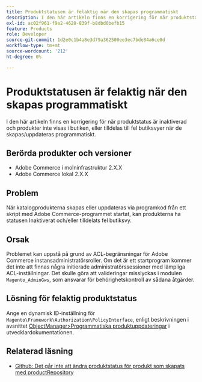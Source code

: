 ```yaml
---
title: Produktstatusen är felaktig när den skapas programmatiskt
description: I den här artikeln finns en korrigering för när produktstatus är inaktiverad och produkter inte visas i butiken, eller tilldelas till fel butiksvyer när de skapas/uppdateras programmatiskt.
exl-id: ac02f961-f9e2-4620-839f-b8dbd0befb15
feature: Products
role: Developer
source-git-commit: 1d2e0c1b4a8e3d79a362500ee3ec7bde84a6ce0d
workflow-type: tm+mt
source-wordcount: '212'
ht-degree: 0%

---
```


# Produktstatusen är felaktig när den skapas programmatiskt

I den här artikeln finns en korrigering för när produktstatus är inaktiverad och produkter inte visas i butiken, eller tilldelas till fel butiksvyer när de skapas/uppdateras programmatiskt.

## Berörda produkter och versioner

* Adobe Commerce i molninfrastruktur 2.X.X
* Adobe Commerce lokal 2.X.X

## Problem

När katalogprodukterna skapas eller uppdateras via programkod från ett skript med Adobe Commerce-programmet startat, kan produkterna ha statusen Inaktiverat och/eller tilldelats fel butiksvy.

## Orsak

Problemet kan uppstå på grund av ACL-begränsningar för Adobe Commerce instansadministratörsroller. Om det är ett startprogram kommer det inte att finnas några initierade administratörssessioner med lämpliga ACL-inställningar. Det skulle göra att valideringar misslyckas i modulen `Magento_AdminGws`, som ansvarar för behörighetskontroll av sådana åtgärder.

## Lösning för felaktig produktstatus

Ange en dynamisk ID-inställning för `Magento\Framework\Authorization\PolicyInterface`, enligt beskrivningen i avsnittet [ ObjectManager>Programmatiska produktuppdateringar](https://devdocs.magento.com/guides/v2.3/extension-dev-guide/object-manager.html#programmatic-product-updates) i utvecklardokumentationen.

## Relaterad läsning

* [Github: Det går inte att ändra produktstatus för produkt som skapats med productRepository](https://github.com/magento/magento2/issues/5664)

